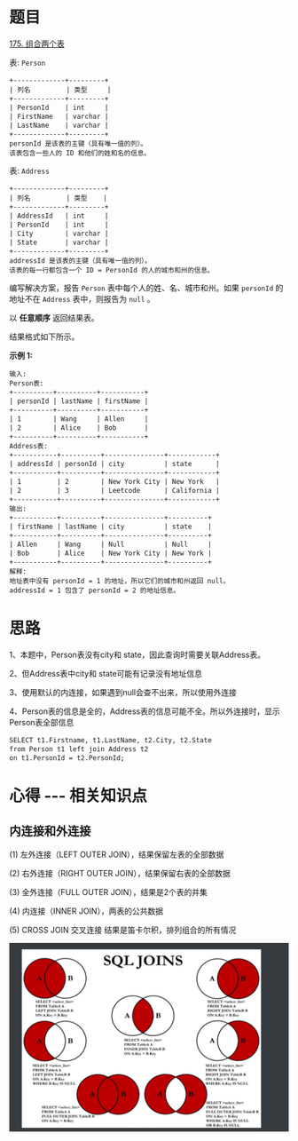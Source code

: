 # 题目

[175. 组合两个表](https://leetcode.cn/problems/combine-two-tables/)

表: `Person`

```
+-------------+---------+
| 列名         | 类型     |
+-------------+---------+
| PersonId    | int     |
| FirstName   | varchar |
| LastName    | varchar |
+-------------+---------+
personId 是该表的主键（具有唯一值的列）。
该表包含一些人的 ID 和他们的姓和名的信息。
```

表: `Address`

```
+-------------+---------+
| 列名         | 类型    |
+-------------+---------+
| AddressId   | int     |
| PersonId    | int     |
| City        | varchar |
| State       | varchar |
+-------------+---------+
addressId 是该表的主键（具有唯一值的列）。
该表的每一行都包含一个 ID = PersonId 的人的城市和州的信息。
```

 编写解决方案，报告 `Person` 表中每个人的姓、名、城市和州。如果 `personId` 的地址不在 `Address` 表中，则报告为 `null` 。

以 **任意顺序** 返回结果表。

结果格式如下所示。

**示例 1:**

```
输入: 
Person表:
+----------+----------+-----------+
| personId | lastName | firstName |
+----------+----------+-----------+
| 1        | Wang     | Allen     |
| 2        | Alice    | Bob       |
+----------+----------+-----------+
Address表:
+-----------+----------+---------------+------------+
| addressId | personId | city          | state      |
+-----------+----------+---------------+------------+
| 1         | 2        | New York City | New York   |
| 2         | 3        | Leetcode      | California |
+-----------+----------+---------------+------------+
输出: 
+-----------+----------+---------------+----------+
| firstName | lastName | city          | state    |
+-----------+----------+---------------+----------+
| Allen     | Wang     | Null          | Null     |
| Bob       | Alice    | New York City | New York |
+-----------+----------+---------------+----------+
解释: 
地址表中没有 personId = 1 的地址，所以它们的城市和州返回 null。
addressId = 1 包含了 personId = 2 的地址信息。
```

# 思路

1、本题中，Person表没有city和 state，因此查询时需要关联Address表。

2、但Address表中city和 state可能有记录没有地址信息

3、使用默认的内连接，如果遇到null会查不出来，所以使用外连接

4、Person表的信息是全的，Address表的信息可能不全。所以外连接时，显示Person表全部信息

```mysql
SELECT t1.Firstname, t1.LastName, t2.City, t2.State
from Person t1 left join Address t2
on t1.PersonId = t2.PersonId;
```



# 心得  --- 相关知识点

## 内连接和外连接

(1) 左外连接（LEFT OUTER JOIN），结果保留左表的全部数据

(2) 右外连接（RIGHT OUTER JOIN），结果保留右表的全部数据

(3) 全外连接（FULL OUTER JOIN），结果是2个表的并集

(4) 内连接（INNER JOIN），两表的公共数据

(5) CROSS JOIN 交叉连接 结果是笛卡尔积，排列组合的所有情况

![image-20250622180025999](./images/image-20250622180025999.png)



